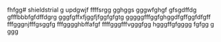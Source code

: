 fhfgg# shieldstrial
g
updgwjf
ffffsrgg
gghggs
gggwfghgf
gfsgdffdg
gfffbbbfgfdffdgrg
gggfgffхfjggfjfggfgfgtg
gggggfffggfghggdfgffggfdfgff
fffgggnjfffgsggfg
fffgggghbffafgf
ffffgggfffvgggfgg
hgggffgfgggg
fgfgg
g
ggg
